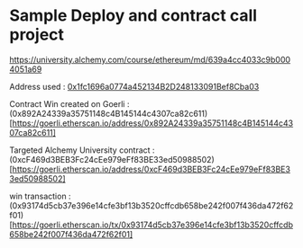 # Sample Deploy and contract call project

https://university.alchemy.com/course/ethereum/md/639a4cc4033c9b0004051a69

Address used : [0x1fc1696a0774a452134B2D248133091Bef8Cba03](https://goerli.etherscan.io/address/0x1fc1696a0774a452134b2d248133091bef8cba03)

Contract Win created on Goerli : (0x892A24339a35751148c4B145144c4307ca82c611)[https://goerli.etherscan.io/address/0x892A24339a35751148c4B145144c4307ca82c611]

Targeted Alchemy University contract : (0xcF469d3BEB3Fc24cEe979eFf83BE33ed50988502)[https://goerli.etherscan.io/address/0xcF469d3BEB3Fc24cEe979eFf83BE33ed50988502]

win transaction : (0x93174d5cb37e396e14cfe3bf13b3520cffcdb658be242f007f436da472f62f01)[https://goerli.etherscan.io/tx/0x93174d5cb37e396e14cfe3bf13b3520cffcdb658be242f007f436da472f62f01]

